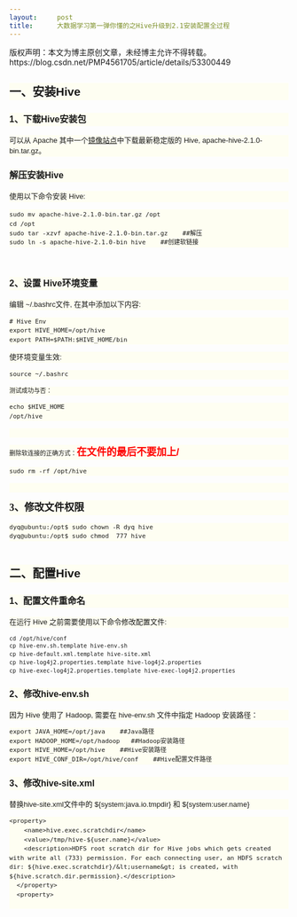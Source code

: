 ```yaml
---
layout:     post
title:      大数据学习第一弹你懂的之Hive升级到2.1安装配置全过程
---
```

<div id="article_content" class="article_content clearfix csdn-tracking-statistics" data-pid="blog" data-mod="popu_307" data-dsm="post">
								<div class="article-copyright">
					版权声明：本文为博主原创文章，未经博主允许不得转载。					https://blog.csdn.net/PMP4561705/article/details/53300449				</div>
								            <link rel="stylesheet" href="https://csdnimg.cn/release/phoenix/template/css/ck_htmledit_views-f76675cdea.css">
						<div class="htmledit_views" id="content_views">
                
<p></p>
<h2 id="h2_1" style="font-size:21px;line-height:1.5;font-family:Verdana, Arial, Helvetica, sans-serif;background-color:rgb(254,254,242);">
一、安装Hive</h2>
<h3 id="h3_2" style="font-size:16px;line-height:1.5;font-family:Verdana, Arial, Helvetica, sans-serif;background-color:rgb(254,254,242);">
1、下载Hive安装包</h3>
<p></p>
<p style="line-height:19.5px;font-size:13px;font-family:Verdana, Arial, Helvetica, sans-serif;background-color:rgb(254,254,242);">
可以从 Apache 其中一个<a href="https://hive.apache.org/downloads.html" rel="nofollow">镜像站点</a>中下载最新稳定版的 Hive, apache-hive-2.1.0-bin.tar.gz。</p>
<h3 id="h3_3" style="font-size:16px;line-height:1.5;font-family:Verdana, Arial, Helvetica, sans-serif;background-color:rgb(254,254,242);">
解压安装Hive</h3>
<p style="line-height:19.5px;font-size:13px;font-family:Verdana, Arial, Helvetica, sans-serif;background-color:rgb(254,254,242);">
使用以下命令安装 Hive:</p>
<pre class="hljs bash" style="font-size:13px;line-height:19.5px;background-color:rgb(254,254,242);"><code class="hljs bash">sudo mv apache-hive-2.1.0-bin.tar.gz /opt
<span class="hljs-built_in" style="line-height:1.5;">cd /opt
sudo tar -xzvf apache-hive-2.1.0-bin.tar.gz    <span class="hljs-comment" style="line-height:1.5;">##解压
sudo ln <span class="hljs-_" style="line-height:1.5;">-s apache-hive-2.1.0-bin hive    <span class="hljs-comment" style="line-height:1.5;">##创建软链接</span></span></span></span></code></pre>
<p><br></p>
<h3 id="h3_4" style="font-size:16px;line-height:1.5;font-family:Verdana, Arial, Helvetica, sans-serif;background-color:rgb(254,254,242);">
2、设置 Hive环境变量</h3>
<p style="line-height:19.5px;font-size:13px;font-family:Verdana, Arial, Helvetica, sans-serif;background-color:rgb(254,254,242);">
编辑 ~/.bashrc文件, 在其中添加以下内容:</p>
<pre class="hljs bash" style="font-size:13px;line-height:19.5px;background-color:rgb(254,254,242);"><code class="hljs bash"><span class="hljs-comment" style="line-height:1.5;"># Hive Env
<span class="hljs-built_in" style="line-height:1.5;">export HIVE_HOME=/opt/hive
<span class="hljs-built_in" style="line-height:1.5;">export PATH=<span class="hljs-variable" style="line-height:1.5;">$PATH:<span class="hljs-variable" style="line-height:1.5;">$HIVE_HOME/bin
</span></span></span></span></span></code></pre>
<p style="line-height:19.5px;font-size:13px;font-family:Verdana, Arial, Helvetica, sans-serif;background-color:rgb(254,254,242);">
使环境变量生效:</p>
<pre class="hljs bash" style="font-size:13px;line-height:19.5px;background-color:rgb(254,254,242);"><code class="hljs bash"><span class="hljs-built_in" style="line-height:1.5;">source ~/.bashrc</span></code></pre>
<pre class="hljs bash" style="font-size:13px;line-height:19.5px;background-color:rgb(254,254,242);"><code class="hljs bash"><span class="hljs-built_in" style="line-height:1.5;">测试成功与否：</span></code></pre>
<pre class="hljs bash" style="font-size:13px;line-height:19.5px;background-color:rgb(254,254,242);"><code class="hljs bash"><span class="hljs-built_in" style="line-height:1.5;">echo $HIVE_HOME
/opt/hive
</span></code></pre>
<pre class="hljs bash" style="font-size:13px;line-height:19.5px;background-color:rgb(254,254,242);"><code class="hljs bash"><span class="hljs-built_in" style="line-height:1.5;">
</span></code></pre>
<pre class="hljs bash" style="font-size:13px;line-height:19.5px;background-color:rgb(254,254,242);"><code class="hljs bash"><span class="hljs-built_in" style="line-height:1.5;">删除软连接的正确方式：<span style="font-family:Helvetica, Tahoma, Arial, sans-serif;font-size:14px;line-height:25.2px;"><span style="color:rgb(255,0,0);"><span style="font-size:18px;"><span style="line-height:27px;"><strong>在文件的最后不要加上/</strong></span></span></span></span></span></code></pre>
<pre class="hljs bash" style="font-size:13px;line-height:19.5px;background-color:rgb(254,254,242);"><code class="hljs bash"><span class="hljs-built_in" style="line-height:1.5;">sudo rm -rf /opt/hive
</span></code></pre>
<pre class="hljs bash" style="font-size:13px;line-height:19.5px;background-color:rgb(254,254,242);"><code class="hljs bash"><span class="hljs-built_in" style="line-height:1.5;">
</span></code></pre>
<pre class="hljs bash" style="line-height:19.5px;background-color:rgb(254,254,242);"><code class="hljs bash"><span class="hljs-built_in" style="line-height:1.5;"><span style="font-family:SimSun;font-size:18px;"><strong>3、修改文件权限</strong></span></span></code></pre>
<pre class="hljs bash" style="font-size:13px;line-height:19.5px;background-color:rgb(254,254,242);"><code class="hljs bash"><span class="hljs-built_in" style="line-height:1.5;">dyq@ubuntu:/opt$ sudo chown -R dyq hive
dyq@ubuntu:/opt$ sudo chmod  777 hive
</span></code></pre>
<pre class="hljs bash" style="font-size:13px;line-height:19.5px;background-color:rgb(254,254,242);"><code class="hljs bash"><span class="hljs-built_in" style="line-height:1.5;"></span></code></pre><h2 id="h2_5" style="font-size:21px;line-height:1.5;font-family:Verdana, Arial, Helvetica, sans-serif;background-color:rgb(254,254,242);">二、配置Hive</h2><h3 id="h3_6" style="font-size:16px;line-height:1.5;font-family:Verdana, Arial, Helvetica, sans-serif;background-color:rgb(254,254,242);">1、配置文件重命名</h3><p style="line-height:19.5px;font-size:13px;font-family:Verdana, Arial, Helvetica, sans-serif;background-color:rgb(254,254,242);">在运行 Hive 之前需要使用以下命令修改配置文件:</p><pre><code class="language-cpp"><code class="hljs cpp">cd /opt/hive/conf
cp hive-env.sh.<span class="hljs-keyword" style="line-height:1.5;">template hive-env.sh
cp hive-<span class="hljs-keyword" style="line-height:1.5;">default.xml.<span class="hljs-keyword" style="line-height:1.5;">template hive-site.xml
cp hive-log4j2.properties.<span class="hljs-keyword" style="line-height:1.5;">template hive-log4j2.properties
cp hive-exec-log4j2.properties.<span class="hljs-keyword" style="line-height:1.5;">template hive-exec-log4j2.properties
</span></span></span></span></span></code></code></pre><h3 id="h3_7" style="font-size:16px;line-height:1.5;font-family:Verdana, Arial, Helvetica, sans-serif;background-color:rgb(254,254,242);">2、修改hive-env.sh</h3><p style="line-height:19.5px;font-size:13px;font-family:Verdana, Arial, Helvetica, sans-serif;background-color:rgb(254,254,242);">因为 Hive 使用了 Hadoop, 需要在 hive-env.sh 文件中指定 Hadoop 安装路径：</p><pre class="hljs bash" style="font-size:13px;line-height:19.5px;background-color:rgb(254,254,242);"><code class="hljs bash"><span class="hljs-built_in" style="line-height:1.5;">export JAVA_HOME=/opt/java    <span class="hljs-comment" style="line-height:1.5;">##Java路径
<span class="hljs-built_in" style="line-height:1.5;">export HADOOP_HOME=/opt/hadoop   <span class="hljs-comment" style="line-height:1.5;">##Hadoop安装路径
<span class="hljs-built_in" style="line-height:1.5;">export HIVE_HOME=/opt/hive    <span class="hljs-comment" style="line-height:1.5;">##Hive安装路径
<span class="hljs-built_in" style="line-height:1.5;">export HIVE_CONF_DIR=/opt/hive/conf    <span class="hljs-comment" style="line-height:1.5;">##Hive配置文件路径
</span></span></span></span></span></span></span></span></code></pre><h3 id="h3_8" style="font-size:16px;line-height:1.5;font-family:Verdana, Arial, Helvetica, sans-serif;background-color:rgb(254,254,242);">3、修改hive-site.xml</h3><p style="line-height:19.5px;font-size:13px;font-family:Verdana, Arial, Helvetica, sans-serif;background-color:rgb(254,254,242);">替换hive-site.xml文件中的 ${system:java.io.tmpdir} 和 ${system:user.name}</p><pre class="hljs dust" style="font-size:13px;line-height:19.5px;background-color:rgb(254,254,242);"><code class="hljs dust"><span class="xml" style="line-height:1.5;"><span class="hljs-tag" style="line-height:1.5;"><span class="xml" style="line-height:1.5;"><span class="hljs-tag" style="line-height:1.5;"><span class="xml" style="line-height:1.5;"><span class="hljs-tag" style="line-height:1.5;"><span class="xml" style="line-height:1.5;"><span class="hljs-tag" style="line-height:1.5;">&lt;<span class="hljs-name" style="line-height:1.5;"><span class="xml" style="line-height:1.5;"><span class="hljs-tag" style="line-height:1.5;"><span class="hljs-name" style="line-height:1.5;"><span class="xml" style="line-height:1.5;"><span class="hljs-tag" style="line-height:1.5;"><span class="hljs-name" style="line-height:1.5;"><span class="xml" style="line-height:1.5;"><span class="hljs-tag" style="line-height:1.5;"><span class="hljs-name" style="line-height:1.5;">property<span class="xml" style="line-height:1.5;"><span class="hljs-tag" style="line-height:1.5;"><span class="xml" style="line-height:1.5;"><span class="hljs-tag" style="line-height:1.5;"><span class="xml" style="line-height:1.5;"><span class="hljs-tag" style="line-height:1.5;">&gt;<span class="xml" style="line-height:1.5;"><span class="xml" style="line-height:1.5;"><span class="xml" style="line-height:1.5;">
    <span class="hljs-tag" style="line-height:1.5;"><span class="xml" style="line-height:1.5;"><span class="hljs-tag" style="line-height:1.5;"><span class="xml" style="line-height:1.5;"><span class="hljs-tag" style="line-height:1.5;"><span class="xml" style="line-height:1.5;"><span class="hljs-tag" style="line-height:1.5;">&lt;<span class="hljs-name" style="line-height:1.5;"><span class="xml" style="line-height:1.5;"><span class="hljs-tag" style="line-height:1.5;"><span class="hljs-name" style="line-height:1.5;"><span class="xml" style="line-height:1.5;"><span class="hljs-tag" style="line-height:1.5;"><span class="hljs-name" style="line-height:1.5;"><span class="xml" style="line-height:1.5;"><span class="hljs-tag" style="line-height:1.5;"><span class="hljs-name" style="line-height:1.5;">name<span class="xml" style="line-height:1.5;"><span class="hljs-tag" style="line-height:1.5;"><span class="xml" style="line-height:1.5;"><span class="hljs-tag" style="line-height:1.5;"><span class="xml" style="line-height:1.5;"><span class="hljs-tag" style="line-height:1.5;">&gt;<span class="xml" style="line-height:1.5;"><span class="xml" style="line-height:1.5;"><span class="xml" style="line-height:1.5;">hive.exec.scratchdir<span class="hljs-tag" style="line-height:1.5;"><span class="xml" style="line-height:1.5;"><span class="hljs-tag" style="line-height:1.5;"><span class="xml" style="line-height:1.5;"><span class="hljs-tag" style="line-height:1.5;"><span class="xml" style="line-height:1.5;"><span class="hljs-tag" style="line-height:1.5;">&lt;/<span class="hljs-name" style="line-height:1.5;"><span class="xml" style="line-height:1.5;"><span class="hljs-tag" style="line-height:1.5;"><span class="hljs-name" style="line-height:1.5;"><span class="xml" style="line-height:1.5;"><span class="hljs-tag" style="line-height:1.5;"><span class="hljs-name" style="line-height:1.5;"><span class="xml" style="line-height:1.5;"><span class="hljs-tag" style="line-height:1.5;"><span class="hljs-name" style="line-height:1.5;">name<span class="xml" style="line-height:1.5;"><span class="hljs-tag" style="line-height:1.5;"><span class="xml" style="line-height:1.5;"><span class="hljs-tag" style="line-height:1.5;"><span class="xml" style="line-height:1.5;"><span class="hljs-tag" style="line-height:1.5;">&gt;<span class="xml" style="line-height:1.5;"><span class="xml" style="line-height:1.5;"><span class="xml" style="line-height:1.5;">
    <span class="hljs-tag" style="line-height:1.5;"><span class="xml" style="line-height:1.5;"><span class="hljs-tag" style="line-height:1.5;"><span class="xml" style="line-height:1.5;"><span class="hljs-tag" style="line-height:1.5;"><span class="xml" style="line-height:1.5;"><span class="hljs-tag" style="line-height:1.5;">&lt;<span class="hljs-name" style="line-height:1.5;"><span class="xml" style="line-height:1.5;"><span class="hljs-tag" style="line-height:1.5;"><span class="hljs-name" style="line-height:1.5;"><span class="xml" style="line-height:1.5;"><span class="hljs-tag" style="line-height:1.5;"><span class="hljs-name" style="line-height:1.5;"><span class="xml" style="line-height:1.5;"><span class="hljs-tag" style="line-height:1.5;"><span class="hljs-name" style="line-height:1.5;">value<span class="xml" style="line-height:1.5;"><span class="hljs-tag" style="line-height:1.5;"><span class="xml" style="line-height:1.5;"><span class="hljs-tag" style="line-height:1.5;"><span class="xml" style="line-height:1.5;"><span class="hljs-tag" style="line-height:1.5;">&gt;<span class="xml" style="line-height:1.5;"><span class="xml" style="line-height:1.5;"><span class="xml" style="line-height:1.5;">/tmp/hive-$<span class="hljs-template-variable" style="line-height:1.5;">{user.name}<span class="xml" style="line-height:1.5;"><span class="hljs-tag" style="line-height:1.5;"><span class="xml" style="line-height:1.5;"><span class="hljs-tag" style="line-height:1.5;"><span class="xml" style="line-height:1.5;"><span class="hljs-tag" style="line-height:1.5;"><span class="xml" style="line-height:1.5;"><span class="hljs-tag" style="line-height:1.5;">&lt;/<span class="hljs-name" style="line-height:1.5;"><span class="xml" style="line-height:1.5;"><span class="hljs-tag" style="line-height:1.5;"><span class="hljs-name" style="line-height:1.5;"><span class="xml" style="line-height:1.5;"><span class="hljs-tag" style="line-height:1.5;"><span class="hljs-name" style="line-height:1.5;"><span class="xml" style="line-height:1.5;"><span class="hljs-tag" style="line-height:1.5;"><span class="hljs-name" style="line-height:1.5;">value<span class="xml" style="line-height:1.5;"><span class="hljs-tag" style="line-height:1.5;"><span class="xml" style="line-height:1.5;"><span class="hljs-tag" style="line-height:1.5;"><span class="xml" style="line-height:1.5;"><span class="hljs-tag" style="line-height:1.5;">&gt;<span class="xml" style="line-height:1.5;"><span class="xml" style="line-height:1.5;"><span class="xml" style="line-height:1.5;">
    <span class="hljs-tag" style="line-height:1.5;"><span class="xml" style="line-height:1.5;"><span class="hljs-tag" style="line-height:1.5;"><span class="xml" style="line-height:1.5;"><span class="hljs-tag" style="line-height:1.5;"><span class="xml" style="line-height:1.5;"><span class="hljs-tag" style="line-height:1.5;">&lt;<span class="hljs-name" style="line-height:1.5;"><span class="xml" style="line-height:1.5;"><span class="hljs-tag" style="line-height:1.5;"><span class="hljs-name" style="line-height:1.5;"><span class="xml" style="line-height:1.5;"><span class="hljs-tag" style="line-height:1.5;"><span class="hljs-name" style="line-height:1.5;"><span class="xml" style="line-height:1.5;"><span class="hljs-tag" style="line-height:1.5;"><span class="hljs-name" style="line-height:1.5;">description<span class="xml" style="line-height:1.5;"><span class="hljs-tag" style="line-height:1.5;"><span class="xml" style="line-height:1.5;"><span class="hljs-tag" style="line-height:1.5;"><span class="xml" style="line-height:1.5;"><span class="hljs-tag" style="line-height:1.5;">&gt;<span class="xml" style="line-height:1.5;"><span class="xml" style="line-height:1.5;"><span class="xml" style="line-height:1.5;">HDFS root scratch dir for Hive jobs which gets created with write all (733) permission. For each connecting user, an HDFS scratch dir: $<span class="hljs-template-variable" style="line-height:1.5;">{hive.exec.scratchdir}<span class="xml" style="line-height:1.5;">/&amp;lt;username&amp;gt; is created, with $<span class="hljs-template-variable" style="line-height:1.5;">{hive.scratch.dir.permission}<span class="xml" style="line-height:1.5;"><span class="xml" style="line-height:1.5;"><span class="xml" style="line-height:1.5;"><span class="xml" style="line-height:1.5;">.<span class="hljs-tag" style="line-height:1.5;"><span class="xml" style="line-height:1.5;"><span class="hljs-tag" style="line-height:1.5;"><span class="xml" style="line-height:1.5;"><span class="hljs-tag" style="line-height:1.5;"><span class="xml" style="line-height:1.5;"><span class="hljs-tag" style="line-height:1.5;">&lt;/<span class="hljs-name" style="line-height:1.5;"><span class="xml" style="line-height:1.5;"><span class="hljs-tag" style="line-height:1.5;"><span class="hljs-name" style="line-height:1.5;"><span class="xml" style="line-height:1.5;"><span class="hljs-tag" style="line-height:1.5;"><span class="hljs-name" style="line-height:1.5;"><span class="xml" style="line-height:1.5;"><span class="hljs-tag" style="line-height:1.5;"><span class="hljs-name" style="line-height:1.5;">description<span class="xml" style="line-height:1.5;"><span class="hljs-tag" style="line-height:1.5;"><span class="xml" style="line-height:1.5;"><span class="hljs-tag" style="line-height:1.5;"><span class="xml" style="line-height:1.5;"><span class="hljs-tag" style="line-height:1.5;">&gt;<span class="xml" style="line-height:1.5;"><span class="xml" style="line-height:1.5;"><span class="xml" style="line-height:1.5;">
  <span class="hljs-tag" style="line-height:1.5;"><span class="xml" style="line-height:1.5;"><span class="hljs-tag" style="line-height:1.5;"><span class="xml" style="line-height:1.5;"><span class="hljs-tag" style="line-height:1.5;"><span class="xml" style="line-height:1.5;"><span class="hljs-tag" style="line-height:1.5;">&lt;/<span class="hljs-name" style="line-height:1.5;"><span class="xml" style="line-height:1.5;"><span class="hljs-tag" style="line-height:1.5;"><span class="hljs-name" style="line-height:1.5;"><span class="xml" style="line-height:1.5;"><span class="hljs-tag" style="line-height:1.5;"><span class="hljs-name" style="line-height:1.5;"><span class="xml" style="line-height:1.5;"><span class="hljs-tag" style="line-height:1.5;"><span class="hljs-name" style="line-height:1.5;">property<span class="xml" style="line-height:1.5;"><span class="hljs-tag" style="line-height:1.5;"><span class="xml" style="line-height:1.5;"><span class="hljs-tag" style="line-height:1.5;"><span class="xml" style="line-height:1.5;"><span class="hljs-tag" style="line-height:1.5;">&gt;<span class="xml" style="line-height:1.5;"><span class="xml" style="line-height:1.5;"><span class="xml" style="line-height:1.5;">
  <span class="hljs-tag" style="line-height:1.5;"><span class="xml" style="line-height:1.5;"><span class="hljs-tag" style="line-height:1.5;"><span class="xml" style="line-height:1.5;"><span class="hljs-tag" style="line-height:1.5;"><span class="xml" style="line-height:1.5;"><span class="hljs-tag" style="line-height:1.5;">&lt;<span class="hljs-name" style="line-height:1.5;"><span class="xml" style="line-height:1.5;"><span class="hljs-tag" style="line-height:1.5;"><span class="hljs-name" style="line-height:1.5;"><span class="xml" style="line-height:1.5;"><span class="hljs-tag" style="line-height:1.5;"><span class="hljs-name" style="line-height:1.5;"><span class="xml" style="line-height:1.5;"><span class="hljs-tag" style="line-height:1.5;"><span class="hljs-name" style="line-height:1.5;">property<span class="xml" style="line-height:1.5;"><span class="hljs-tag" style="line-height:1.5;"><span class="xml" style="line-height:1.5;"><span class="hljs-tag" style="line-height:1.5;"><span class="xml" style="line-height:1.5;"><span class="hljs-tag" style="line-height:1.5;">&gt;<span class="xml" style="line-height:1.5;"><span class="xml" style="line-height:1.5;"><span class="xml" style="line-height:1.5;">
    <span class="hljs-tag" style="line-height:1.5;"><span class="xml" style="line-height:1.5;"><span class="hljs-tag" style="line-height:1.5;" class="xml" style="line-height:1.5;"><span></span></span></span></span></span></span></span></span></span></span></span></span></span></span></span></span></span></span></span></span></span></span></span></span></span></span></span></span></span></span></span></span></span></span></span></span></span></span></span></span></span></span></span></span></span></span></span></span></span></span></span></span></span></span></span></span></span></span></span></span></span></span></span></span></span></span></span></span></span></span></span></span></span></span></span></span></span></span></span></span></span></span></span></span></span></span></span></span></span></span></span></span></span></span></span></span></span></span></span></span></span></span></span></span></span></span></span></span></span></span></span></span></span></span></span></span></span></span></span></span></span></span></span></span></span></span></span></span></span></span></span></span></span></span></span></span></span></span></span></span></span></span></span></span></span></span></span></span></span></span></span></span></span></span></span></span></span></span></span></span></span></span></span></span></span></span></span></span></span></span></span></span></span></span></span></span></span></span></span></span></span></span></span></span></span></span></span></span></span></span></span></span></span></span></span></span></span></span></span></span></span></span></span></span></span></span></span></span></span></span></span></span></span></span></span></span></span></span></span></span></span></span></span></span></span></span></span></span></span></span></span></span></span></span></span></span></span></span></span></span></span></span></span></span></span></span></span></span></code></pre></div></div>